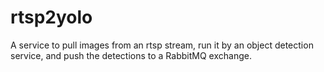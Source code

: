 # rtsp2yolo

A service to pull images from an rtsp stream, run it by an object detection service, and push the detections to a RabbitMQ exchange.
